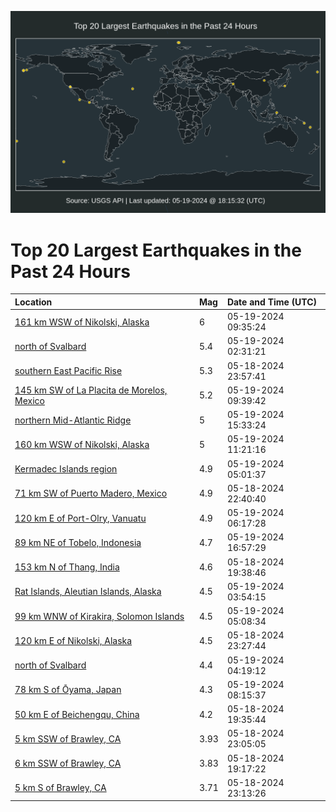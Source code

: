 ![Map](./map.png)

# Top 20 Largest Earthquakes in the Past 24 Hours

| Location | Mag | Date and Time (UTC) |
|:---|:---|:---|
| [161 km WSW of Nikolski, Alaska](https://earthquake.usgs.gov/earthquakes/eventpage/us6000mzme) | 6 | 05-19-2024 09:35:24 |
| [north of Svalbard](https://earthquake.usgs.gov/earthquakes/eventpage/us6000mzkf) | 5.4 | 05-19-2024 02:31:21 |
| [southern East Pacific Rise](https://earthquake.usgs.gov/earthquakes/eventpage/us6000mzjx) | 5.3 | 05-18-2024 23:57:41 |
| [145 km SW of La Placita de Morelos, Mexico](https://earthquake.usgs.gov/earthquakes/eventpage/us6000mzmh) | 5.2 | 05-19-2024 09:39:42 |
| [northern Mid-Atlantic Ridge](https://earthquake.usgs.gov/earthquakes/eventpage/us6000mzp1) | 5 | 05-19-2024 15:33:24 |
| [160 km WSW of Nikolski, Alaska](https://earthquake.usgs.gov/earthquakes/eventpage/us6000mzmv) | 5 | 05-19-2024 11:21:16 |
| [Kermadec Islands region](https://earthquake.usgs.gov/earthquakes/eventpage/us6000mzl3) | 4.9 | 05-19-2024 05:01:37 |
| [71 km SW of Puerto Madero, Mexico](https://earthquake.usgs.gov/earthquakes/eventpage/us6000mzj6) | 4.9 | 05-18-2024 22:40:40 |
| [120 km E of Port-Olry, Vanuatu](https://earthquake.usgs.gov/earthquakes/eventpage/us6000mzlh) | 4.9 | 05-19-2024 06:17:28 |
| [89 km NE of Tobelo, Indonesia](https://earthquake.usgs.gov/earthquakes/eventpage/us6000mzpe) | 4.7 | 05-19-2024 16:57:29 |
| [153 km N of Thang, India](https://earthquake.usgs.gov/earthquakes/eventpage/us6000mzi2) | 4.6 | 05-18-2024 19:38:46 |
| [Rat Islands, Aleutian Islands, Alaska](https://earthquake.usgs.gov/earthquakes/eventpage/us6000mzks) | 4.5 | 05-19-2024 03:54:15 |
| [99 km WNW of Kirakira, Solomon Islands](https://earthquake.usgs.gov/earthquakes/eventpage/us6000mzl6) | 4.5 | 05-19-2024 05:08:34 |
| [120 km E of Nikolski, Alaska](https://earthquake.usgs.gov/earthquakes/eventpage/us6000mzjn) | 4.5 | 05-18-2024 23:27:44 |
| [north of Svalbard](https://earthquake.usgs.gov/earthquakes/eventpage/us6000mzkw) | 4.4 | 05-19-2024 04:19:12 |
| [78 km S of Ōyama, Japan](https://earthquake.usgs.gov/earthquakes/eventpage/us6000mzm2) | 4.3 | 05-19-2024 08:15:37 |
| [50 km E of Beichengqu, China](https://earthquake.usgs.gov/earthquakes/eventpage/us6000mzi1) | 4.2 | 05-18-2024 19:35:44 |
| [5 km SSW of Brawley, CA](https://earthquake.usgs.gov/earthquakes/eventpage/ci40591055) | 3.93 | 05-18-2024 23:05:05 |
| [6 km SSW of Brawley, CA](https://earthquake.usgs.gov/earthquakes/eventpage/ci40590759) | 3.83 | 05-18-2024 19:17:22 |
| [5 km S of Brawley, CA](https://earthquake.usgs.gov/earthquakes/eventpage/ci40591087) | 3.71 | 05-18-2024 23:13:26 |
